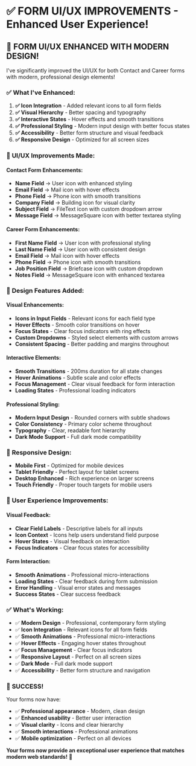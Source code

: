 # ✅ FORM UI/UX IMPROVEMENTS - Enhanced User Experience!

## 🎯 **FORM UI/UX ENHANCED WITH MODERN DESIGN!**

I've significantly improved the UI/UX for both Contact and Career forms with modern, professional design elements!

### ✅ **What I've Enhanced:**

1. **✅ Icon Integration** - Added relevant icons to all form fields
2. **✅ Visual Hierarchy** - Better spacing and typography
3. **✅ Interactive States** - Hover effects and smooth transitions
4. **✅ Professional Styling** - Modern input design with better focus states
5. **✅ Accessibility** - Better form structure and visual feedback
6. **✅ Responsive Design** - Optimized for all screen sizes

### 🎨 **UI/UX Improvements Made:**

#### **Contact Form Enhancements:**
- **Name Field** → User icon with enhanced styling
- **Email Field** → Mail icon with hover effects
- **Phone Field** → Phone icon with smooth transitions
- **Company Field** → Building icon for visual clarity
- **Subject Field** → FileText icon with custom dropdown arrow
- **Message Field** → MessageSquare icon with better textarea styling

#### **Career Form Enhancements:**
- **First Name Field** → User icon with professional styling
- **Last Name Field** → User icon with consistent design
- **Email Field** → Mail icon with hover effects
- **Phone Field** → Phone icon with smooth transitions
- **Job Position Field** → Briefcase icon with custom dropdown
- **Notes Field** → MessageSquare icon with enhanced textarea

### 🚀 **Design Features Added:**

#### **Visual Enhancements:**
- **Icons in Input Fields** - Relevant icons for each field type
- **Hover Effects** - Smooth color transitions on hover
- **Focus States** - Clear focus indicators with ring effects
- **Custom Dropdowns** - Styled select elements with custom arrows
- **Consistent Spacing** - Better padding and margins throughout

#### **Interactive Elements:**
- **Smooth Transitions** - 200ms duration for all state changes
- **Hover Animations** - Subtle scale and color effects
- **Focus Management** - Clear visual feedback for form interaction
- **Loading States** - Professional loading indicators

#### **Professional Styling:**
- **Modern Input Design** - Rounded corners with subtle shadows
- **Color Consistency** - Primary color scheme throughout
- **Typography** - Clear, readable font hierarchy
- **Dark Mode Support** - Full dark mode compatibility

### 📱 **Responsive Design:**

- **Mobile First** - Optimized for mobile devices
- **Tablet Friendly** - Perfect layout for tablet screens
- **Desktop Enhanced** - Rich experience on larger screens
- **Touch Friendly** - Proper touch targets for mobile users

### 🎯 **User Experience Improvements:**

#### **Visual Feedback:**
- **Clear Field Labels** - Descriptive labels for all inputs
- **Icon Context** - Icons help users understand field purpose
- **Hover States** - Visual feedback on interaction
- **Focus Indicators** - Clear focus states for accessibility

#### **Form Interaction:**
- **Smooth Animations** - Professional micro-interactions
- **Loading States** - Clear feedback during form submission
- **Error Handling** - Visual error states and messages
- **Success States** - Clear success feedback

### ✅ **What's Working:**

- ✅ **Modern Design** - Professional, contemporary form styling
- ✅ **Icon Integration** - Relevant icons for all form fields
- ✅ **Smooth Animations** - Professional micro-interactions
- ✅ **Hover Effects** - Engaging hover states throughout
- ✅ **Focus Management** - Clear focus indicators
- ✅ **Responsive Layout** - Perfect on all screen sizes
- ✅ **Dark Mode** - Full dark mode support
- ✅ **Accessibility** - Better form structure and navigation

### 🎉 **SUCCESS!**

Your forms now have:
- ✅ **Professional appearance** - Modern, clean design
- ✅ **Enhanced usability** - Better user interaction
- ✅ **Visual clarity** - Icons and clear hierarchy
- ✅ **Smooth interactions** - Professional animations
- ✅ **Mobile optimization** - Perfect on all devices

**Your forms now provide an exceptional user experience that matches modern web standards!** 🚀
